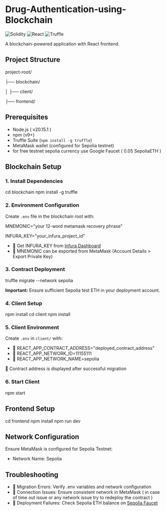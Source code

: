 
# Drug-Authentication-using-Blockchain

![Solidity](https://img.shields.io/badge/Solidity-%23363636.svg?logo=solidity&logoColor=white)
![React](https://img.shields.io/badge/React-20232A?logo=react&logoColor=61DAFB)
![Truffle](https://img.shields.io/badge/Truffle-3A2E24?logo=truffle&logoColor=white)

A blockchain-powered application with React frontend.

## Project Structure

project-root/

├── blockchain/

│   ├── client/

├── frontend/    


## Prerequisites
- Node.js ( v20.15.1 ) 
- npm (v9+)
- Truffle Suite (`npm install -g truffle`)
- MetaMask wallet (configured for Sepolia testnet)
- for free testnet sepolia currency use Google Faucet ( 0.05 SepoliaETH )

## Blockchain Setup

### 1. Install Dependencies

cd blockchain
npm install -g truffle

### 2. Environment Configuration
Create `.env` file in the blockchain root with:

MNEMONIC="your 12-word metamask recovery phrase"

INFURA_KEY="your_infura_project_id"

- 🔑 Get INFURA_KEY from [Infura Dashboard](https://infura.io/)
- 🔑 MNEMONIC can be exported from MetaMask (Account Details > Export Private Key)

### 3. Contract Deployment

truffle migrate --network sepolia

**Important:** Ensure sufficient Sepolia test ETH in your deployment account.

### 4. Client Setup

npm install
cd client
npm install


### 5. Client Environment
Create `.env` in `client/` with:

- 🔑 REACT_APP_CONTRACT_ADDRESS="deployed_contract_address"
- 🔑 REACT_APP_NETWORK_ID=11155111
- 🔑 REACT_APP_NETWORK_NAME=sepolia

📝 Contract address is displayed after successful migration

### 6. Start Client

npm start


## Frontend Setup


cd frontend
npm install
npm run dev


## Network Configuration

Ensure MetaMask is configured for Sepolia Testnet:
- Network Name: Sepolia

  

## Troubleshooting
- 🚨 Migration Errors: Verify .env variables and network configuration
- 🔗 Connection Issues: Ensure consistent network in MetaMask ( in case of time out issue or any network issue try to redeploy the contract )
- 💸 Deployment Failures: Check Sepolia ETH balance on [Sepolia Faucet](https://sepoliafaucet.com/)

